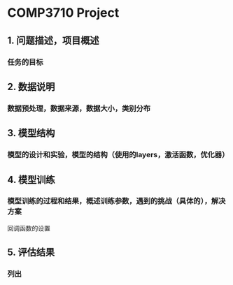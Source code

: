 # COMP3710 Project
## 1. 问题描述，项目概述
### 任务的目标
## 2. 数据说明
### 数据预处理，数据来源，数据大小，类别分布
## 3. 模型结构
### 模型的设计和实验，模型的结构（使用的layers，激活函数，优化器）
## 4. 模型训练
### 模型训练的过程和结果，概述训练参数，遇到的挑战（具体的），解决方案
回调函数的设置
## 5. 评估结果
### 列出
